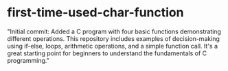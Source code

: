 # first-time-used-char-function
"Initial commit: Added a C program with four basic functions demonstrating different operations. This repository includes examples of decision-making using if-else, loops, arithmetic operations, and a simple function call. It's a great starting point for beginners to understand the fundamentals of C programming."
